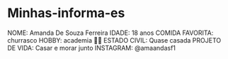 # Minhas-informa-es
NOME: Amanda De Souza Ferreira 
IDADE: 18 anos 
COMIDA FAVORITA: churrasco
HOBBY: academia 🏋️‍♀️
ESTADO CIVIL: Quase casada
PROJETO DE VIDA: Casar e morar junto 
INSTAGRAM: @amaandasf1
